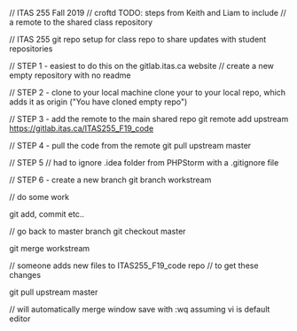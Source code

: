 // ITAS 255 Fall 2019
// croftd TODO: steps from Keith and Liam to include
// a remote to the shared class repository

// ITAS 255 git repo setup for class repo to share updates with student repositories

// STEP 1 - easiest to do this on the gitlab.itas.ca website
// create a new empty repository with no readme

// STEP 2 - clone to your local machine
clone your to your local repo, which adds it as origin ("You have cloned empty repo")

// STEP 3 - add the remote to the main shared repo
git remote add upstream https://gitlab.itas.ca/ITAS255_F19_code

// STEP 4 - pull the code from the remote
git pull upstream master

// STEP 5
// had to ignore .idea folder from PHPStorm with a .gitignore file


// STEP 6 - create a new branch
git branch workstream

// do some work

git add, commit etc..

// go back to master branch
git checkout master

git merge workstream

// someone adds new files to ITAS255_F19_code repo
// to get these changes

git pull upstream master

// will automatically merge window save with :wq assuming vi is default editor

